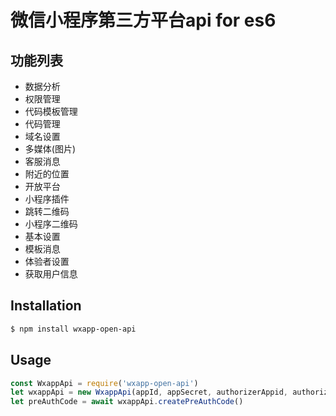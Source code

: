 微信小程序第三方平台api for es6
===========

## 功能列表
- 数据分析
- 权限管理
- 代码模板管理
- 代码管理
- 域名设置
- 多媒体(图片)
- 客服消息
- 附近的位置
- 开放平台
- 小程序插件
- 跳转二维码
- 小程序二维码
- 基本设置
- 模板消息
- 体验者设置
- 获取用户信息


## Installation

```sh
$ npm install wxapp-open-api
```

## Usage
```js
const WxappApi = require('wxapp-open-api')
let wxappApi = new WxappApi(appId, appSecret, authorizerAppid, authorizerRefreshToken, ticket)
let preAuthCode = await wxappApi.createPreAuthCode()
```
